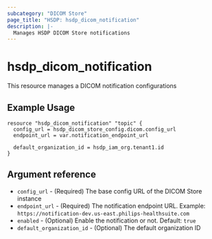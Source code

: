 ```yaml
---
subcategory: "DICOM Store"
page_title: "HSDP: hsdp_dicom_notification"
description: |-
  Manages HSDP DICOM Store notifications
---
```


# hsdp_dicom_notification

This resource manages a DICOM notification configurations

## Example Usage

```hcl
resource "hsdp_dicom_notification" "topic" {
  config_url = hsdp_dicom_store_config.dicom.config_url
  endpoint_url = var.notification_endpoint_url
  
  default_organization_id = hsdp_iam_org.tenant1.id
}
```

## Argument reference

* `config_url` - (Required) The base config URL of the DICOM Store instance
* `endpoint_url` - (Required) The notification endpoint URL. Example: `https://notification-dev.us-east.philips-healthsuite.com`
* `enabled` - (Optional) Enable the notification or not. Default: `true`
* `default_organization_id` - (Optional) The default organization ID

